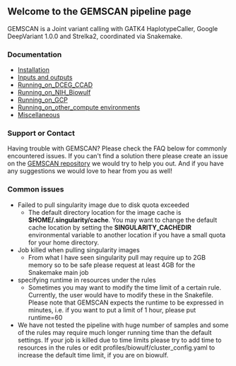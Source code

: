 ## Welcome to the GEMSCAN pipeline page

GEMSCAN is a Joint variant calling with GATK4 HaplotypeCaller, Google DeepVariant 1.0.0 and Strelka2, coordinated via Snakemake.

### Documentation

- [Installation](Installation.md)
- [Inputs and outputs](inputs_and_outputs.md)
- [Running_on_DCEG_CCAD](ccad.md)
- [Running_on_NIH_Biowulf](biowulf.md)
- [Running_on_GCP](gcp.md)
- [Running_on_other_compute environments](other_compute_environments.md)
- [Miscellaneous](miscellaneous.md)

### Support or Contact

Having trouble with GEMSCAN? Please check the FAQ below for commonly encountered issues. If you can't find a solution there please create an issue on the [GEMSCAN repository](https://github.com/NCI-CGR/GEMSCAN) we would try to help you out. And if you have any suggestions we would love to hear from you as well!

### Common issues
- Failed to pull singularity image due to disk quota exceeded
   - The default directory location for the image cache is **$HOME/.singularity/cache**. You may want to change the default cache location by setting the **SINGULARITY_CACHEDIR** environmental variable to another location if you have a small quota for your home directory.  
- Job killed when pulling singularity images
   - From what I have seen singularity pull may require up to 2GB memory so to be safe please request at least 4GB for the Snakemake main job 
- specifying runtime in resources under the rules
   - Sometimes you may want to modify the time limit of a certain rule. Currently, the user would have to modify these in the Snakefile. Please note that GEMSCAN expects the runtime to be expressed in minutes, i.e. if you want to put a limit of 1 hour, please put runtime=60 
- We have not tested the pipeline with huge number of samples and some of the rules may require much longer running time than the default settings. If your job is killed due to time limits please try to add time to resources in the rules or edit profiles/biowulf/cluster_config.yaml to increase the default time limit, if you are on biowulf.  
